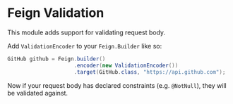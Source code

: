 Feign Validation
===================

This module adds support for validating request body.

Add `ValidationEncoder` to your `Feign.Builder` like so:

```java
GitHub github = Feign.builder()
                     .encoder(new ValidationEncoder())
                     .target(GitHub.class, "https://api.github.com");
```

Now if your request body has declared constraints (e.g. `@NotNull`), they will be validated against.
